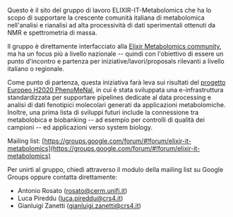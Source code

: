 Questo è il sito del gruppo di lavoro ELIXIR-IT-Metabolomics che  ha lo scopo di supportare la crescente comunità italiana di
metabolomica nell'analisi e rianalisi ad alta processività di dati sperimentali ottenuti da NMR e spettrometria di massa. 

Il gruppo è direttamente interfacciato alla [Elixir Metabolomics community](https://www.elixir-europe.org/communities/metabolomics),
ma ha un focus più a livello nazionale -- quindi con l'obiettivo di
essere un punto d'incontro e partenza per iniziative/lavori/proposals rilevanti
a livello italiano o regionale.

Come punto di partenza, questa iniziativa farà leva sui risultati del
[progetto Europeo H2020 PhenoMeNal](http://phenomenal-h2020.eu/home/), in cui
è stata sviluppata una e-infrastruttura standardizzata per supportare
pipelines dedicate al data processing e analisi di dati fenotipici
molecolari generati da applicazioni metabolomiche. Inoltre, una prima lista
di sviluppi futuri include la connessione tra metabolobica e biobanking --
ad esempio per controlli di qualità dei campioni -- ed applicazioni verso
system biology.


Mailing list:  [https://groups.google.com/forum/#!forum/elixir-it-metabolomics](https://groups.google.com/forum/#!forum/elixir-it-metabolomics)

Per unirti al gruppo, chiedi attraverso il modulo della mailing list su Google Groups oppure contatta direttamente:
  * Antonio Rosato (rosato@cerm.unifi.it)
  * Luca Pireddu (luca.pireddu@crs4.it)
  * Gianluigi Zanetti (gianluigi.zanetti@crs4.it)  
